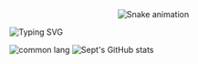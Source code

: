 <div align="center">
  <img src="https://profile-readme-generator.com/assets/snake.svg" alt="Snake animation" />
</div>

![Typing SVG](https://readme-typing-svg.herokuapp.com?color=%2336BCF7&center=true&vCenter=true&width=600&lines=sin+sin+|+welcome+;)

![common lang ](https://github-readme-stats.vercel.app/api/top-langs/?username=sinseptember&layout=compact&theme=gruvbox)
![Sept's GitHub stats](https://github-readme-stats.vercel.app/api?username=sinseptember&show_icons=true&theme=gruvbox) 






